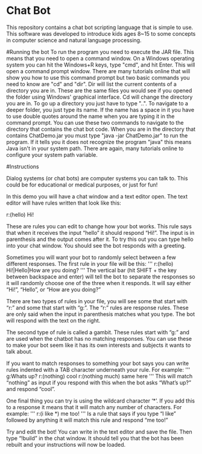 # Chat Bot
This repository contains a chat bot scripting language that is simple to use. This software was developed to introduce kids ages 8~15 to some concepts in computer science and natural language processing.

#Running the bot
To run the program you need to execute the JAR file. This means that you need to open a command window. On a Windows operating system you can hit the Windows+R keys, type "cmd", and hit Enter. This will open a command prompt window. There are many tutorials online that will show you how to use this command prompt but two basic commands you need to know are "cd" and "dir". Dir will list the current contents of a directory you are in. These are the same files you would see if you opened the folder using Windows' graphical interface. Cd will change the directory you are in. To go up a directory you just have to type "..". To navigate to a deeper folder, you just type its name. If the name has a space in it you have to use double quotes around the name when you are typing it in the command prompt. You can use these two commands to navigate to the directory that contains the chat bot code. When you are in the directory that contains ChatDemo.jar you must type "java -jar ChatDemo.jar" to run the program. If it tells you it does not recognize the program "java" this means Java isn't in your system path. There are again, many tutorials online to configure your system path variable.

#Instructions

Dialog systems (or chat bots) are computer systems you can talk to. This could be for educational or medical purposes, or just for fun!

In this demo you will have a chat window and a text editor open. The text editor will have rules written that look like this:

r:(hello) Hi!

These are rules you can edit to change how your bot works. This rule says that when it receives the input “hello” it should respond “Hi!”. The input is in parenthesis and the output comes after it. To try this out you can type hello into your chat window. You should see the bot responds with a greeting.

Sometimes you will want your bot to randomly select between a few different responses. The first rule in your file will be this:
'''
r:(hello) Hi!|Hello|How are you doing?
'''
The vertical bar (hit SHIFT + the key between backspace and enter) will tell the bot to separate the responses so it will randomly choose one of the three when it responds. It will say either “Hi!”, “Hello”, or “How are you doing?”

There are two types of rules in your file, you will see some that start with “r:” and some that start with “g:”. The “r:” rules are response rules. These are only said when the input in parenthesis matches what you type. The bot will respond with the text on the right.

The second type of rule is called a gambit. These rules start with “g:” and are used when the chatbot has no matching responses. You can use these to make your bot seem like it has its own interests and subjects it wants to talk about.

If you want to match responses to something your bot says you can write rules indented with a TAB character underneath your rule. For example:
'''
g:Whats up?
    r:(nothing) cool
    r:(nothing much) same here
'''
This will match “nothing” as input if you respond with this when the bot asks “What’s up?” and respond “cool”.

One final thing you can try is using the wildcard character ‘*’. If you add this to a response it means that it will match any number of characters. For example:
'''
r:(i like *) me too!
'''
Is a rule that says if you type “I like” followed by anything it will match this rule and respond “me too!”

Try and edit the bot! You can write in the text editor and save the file. Then type “!build” in the chat window. It should tell you that the bot has been rebuilt and your instructions will now be loaded.
